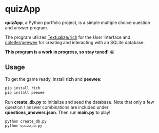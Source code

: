 # quizApp

**quizApp**, a Python portfolio project, is a simple multiple choice question and answer program.

The program utilizes [Textualize/rich](https://github.com/Textualize/rich) for the User Interface and 
[coleifer/peewee](https://github.com/coleifer/peewee) for creating and interacting with an SQLite database.

**This program is a work in progress, so stay tuned!** 😀

## Usage
To get the game ready, install **rich** and **peewee**:
```bash
pip install rich
pip install peewee
```
Run **create_db.py** to initialize and seed the database. Note that only a few question / answer combinations
are included under **questions_answers.json**. Then run **main.py** to play!
```bash
python create_db.py
python quizapp.py
```